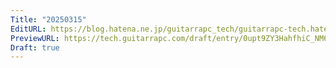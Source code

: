 ```yaml
---
Title: "20250315"
EditURL: https://blog.hatena.ne.jp/guitarrapc_tech/guitarrapc-tech.hatenablog.com/atom/entry/6802418398339090033
PreviewURL: https://tech.guitarrapc.com/draft/entry/0upt9ZY3HahfhiC_NM6ca2AeFSc
Draft: true
---
```


